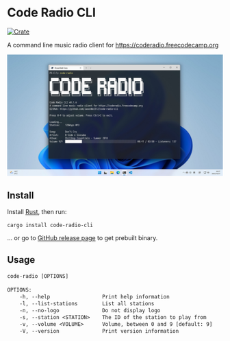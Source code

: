 # Code Radio CLI

[![Crate](https://img.shields.io/crates/v/code-radio-cli.svg)](https://crates.io/crates/code-radio-cli)

A command line music radio client for https://coderadio.freecodecamp.org

![Screenshot](./.github/images/screenshot.jpg)

## Install

Install [Rust](https://rustup.rs/), then run:

```
cargo install code-radio-cli
```

... or go to [GitHub release page](https://github.com/JasonWei512/code-radio-cli/releases) to get prebuilt binary.

## Usage

```
code-radio [OPTIONS]

OPTIONS:
    -h, --help                 Print help information
    -l, --list-stations        List all stations
    -n, --no-logo              Do not display logo
    -s, --station <STATION>    The ID of the station to play from
    -v, --volume <VOLUME>      Volume, between 0 and 9 [default: 9]
    -V, --version              Print version information
```